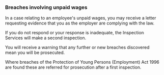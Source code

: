 ###  Breaches involving unpaid wages

In a case relating to an employee's unpaid wages, you may receive a letter
requesting evidence that you as the employer are complying with the law.

If you do not respond or your response is inadequate, the Inspection Services
will make a second inspection.

You will receive a warning that any further or new breaches discovered mean
you will be prosecuted.

Where breaches of the Protection of Young Persons (Employment) Act 1996 are
found these are referred for prosecution after a first inspection.

